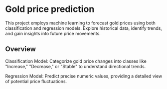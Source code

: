 # Gold price prediction
This project employs machine learning to forecast gold prices using both classification and regression models. Explore historical data, identify trends, and gain insights into future price movements.

## Overview
Classification Model: Categorize gold price changes into classes like "Increase," "Decrease," or "Stable" to understand directional trends.

Regression Model: Predict precise numeric values, providing a detailed view of potential price fluctuations.
